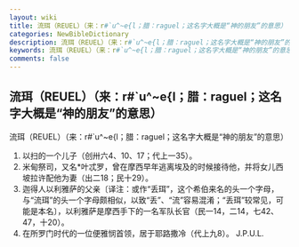 ```yaml
---
layout: wiki
title: 流珥（REUEL）（来：r#`u^~e{l；腊：raguel；这名字大概是“神的朋友”的意思）
categories: NewBibleDictionary
description: 流珥（REUEL）（来：r#`u^~e{l；腊：raguel；这名字大概是“神的朋友”的意思）
keywords: 流珥（REUEL）（来：r#`u^~e{l；腊：raguel；这名字大概是“神的朋友”的意思）
comments: false
---
```


## 流珥（REUEL）（来：r#`u^~e{l；腊：raguel；这名字大概是“神的朋友”的意思）



流珥（REUEL）（来：r#`u^~e{l；腊：raguel；这名字大概是“神的朋友”的意思）
1. 以扫的一个儿子（创卅六4、10、17；代上一35）。
2. 米甸祭司，又名*叶忒罗，曾在摩西早年逃离埃及的时候接待他，并将女儿西坡拉许配他为妻（出二18；民十29）。
3. 迦得人以利雅萨的父亲〔译注：或作“丢珥”，这个希伯来名的头一个字母，与“流珥”的头一个字母颇相似，以致“丢”、“流”容易混淆；“丢珥”较常见，可能是本名〕，以利雅萨是摩西手下的一名军队长官（民一14，二14，七42、47，十20）。
4. 在所罗门时代的一位便雅悯首领，居于耶路撒冷（代上九8）。
J.P.U.L.




